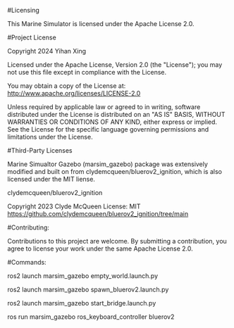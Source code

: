 #Licensing

This Marine Simulator is licensed under the Apache License 2.0.


#Project License

Copyright 2024 Yihan Xing

Licensed under the Apache License, Version 2.0 (the "License");
you may not use this file except in compliance with the License.

You may obtain a copy of the License at:
http://www.apache.org/licenses/LICENSE-2.0

Unless required by applicable law or agreed to in writing, software
distributed under the License is distributed on an "AS IS" BASIS,
WITHOUT WARRANTIES OR CONDITIONS OF ANY KIND, either express or implied.
See the License for the specific language governing permissions and
limitations under the License.


#Third-Party Licenses

Marine Simualtor Gazebo (marsim_gazebo) package was extensively modified and built on from clydemcqueen/bluerov2_ignition, which is also licensed under the MIT liense.

clydemcqueen/bluerov2_ignition

Copyright 2023 Clyde McQueen
License: MIT
https://github.com/clydemcqueen/bluerov2_ignition/tree/main


#Contributing:

Contributions to this project are welcome. By submitting a contribution, you agree to license your work under the same Apache License 2.0.


#Commands:

ros2 launch marsim_gazebo empty_world.launch.py

ros2 launch marsim_gazebo spawn_bluerov2.launch.py

ros2 launch marsim_gazebo start_bridge.launch.py

ros run marsim_gazebo ros_keyboard_controller bluerov2
